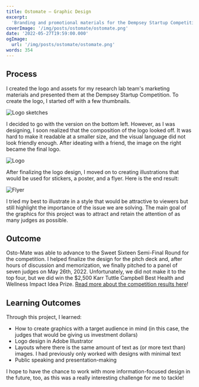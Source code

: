```yaml
---
title: Ostomate — Graphic Design
excerpt:
  'Branding and promotional materials for the Dempsey Startup Competition at UW.'
coverImage: '/img/posts/ostomate/ostomate.png'
date: '2022-05-27T19:59:00.000'
ogImage:
  url: '/img/posts/ostomate/ostomate.png'
words: 354
---
```


## Process

I created the logo and assets for my research lab team's marketing materials and
presented them at the Dempsey Startup Competition. To create the logo, I started
off with a few thumbnails.

![Logo sketches](/img/posts/ostomate/logo-sketches.png)

I decided to go with the version on the bottom left. However, as I was
designing, I soon realized that the composition of the logo looked off. It was
hard to make it readable at a smaller size, and the visual language did not look
friendly enough. After ideating with a friend, the image on the right became the
final logo.

![Logo](/img/posts/ostomate/logo.jpg)

After finalizing the logo design, I moved on to creating illustrations that
would be used for stickers, a poster, and a flyer. Here is the end result:

![Flyer](/img/posts/ostomate/flyer.jpg)

I tried my best to illustrate in a style that would be attractive to viewers but
still highlight the importance of the issue we are solving. The main goal of the
graphics for this project was to attract and retain the attention of as many
judges as possible.

## Outcome

Osto-Mate was able to advance to the Sweet Sixteen Semi-Final Round for the
competition. I helped finalize the design for the pitch deck and, after hours of
discussion and memorization, we finally pitched to a panel of seven judges on
May 26th, 2022. Unfortunately, we did not make it to the top four, but we did
win the $2,500 Karr Tuttle Campbell Best Health and Wellness Impact Idea Prize.
[Read more about the competition results here](https://blog.foster.uw.edu/2022-awards-dempsey-startup-competition/)!

## Learning Outcomes

Through this project, I learned:

- How to create graphics with a target audience in mind (in this case, the
  judges that would be giving us investment dollars)
- Logo design in Adobe Illustrator
- Layouts where there is the same amount of text as (or more text than) images.
  I had previously only worked with designs with minimal text
- Public speaking and presentation-making

I hope to have the chance to work with more information-focused design in the
future, too, as this was a really interesting challenge for me to tackle!
